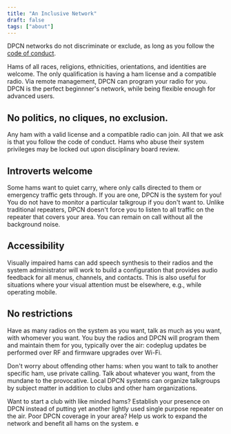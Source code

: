 ```yaml
---
title: "An Inclusive Network"
draft: false
tags: ["about"]
---
```


DPCN networks do not discriminate or exclude, as long as you follow the [code of conduct](/about/code-of-conduct).

<!--more-->

Hams of all races, religions, ethnicities, orientations, and identities are welcome. The only qualification is having a ham license and a compatible radio. Via remote management, DPCN can program your radio for you. DPCN is the perfect beginnner's network, while being flexible enough for advanced users.

## No politics, no cliques, no exclusion.

Any ham with a valid license and a compatible radio can join. All that we ask is that you follow the code of conduct. Hams who abuse their system privileges may be locked out upon disciplinary board review.

## Introverts welcome

Some hams want to quiet carry, where only calls directed to them or emergency traffic gets through. If you are one, DPCN is the system for you! You do not have to monitor a particular talkgroup if you don't want to. Unlike traditional repeaters, DPCN doesn't force you to listen to all traffic on the repeater that covers your area. You can remain on call without all the background noise.

## Accessibility

Visually impaired hams can add speech synthesis to their radios and the system administrator will work to build a configuration that provides audio feedback for all menus, channels, and contacts. This is also useful for situations where your visual attention must be elsewhere, e.g., while operating mobile.

## No restrictions

Have as many radios on the system as you want, talk as much as you want, with whomever you want. You buy the radios and DPCN will program them and maintain them for you, typically over the air: codeplug updates be performed over RF and firmware upgrades over Wi-Fi.

Don't worry about offending other hams: when you want to talk to another specific ham, use private calling. Talk about whatever you want, from the mundane to the provocative. Local DPCN systems can organize talkgroups by subject matter in addition to clubs and other ham organizations.

Want to start a club with like minded hams? Establish your presence on DPCN instead of putting yet another lightly used single purpose repeater on the air. Poor DPCN coverage in your area? Help us work to expand the network and benefit all hams on the system.  e